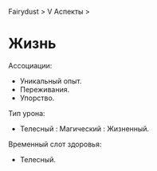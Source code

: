Fairydust > V Аспекты >

# Жизнь

Ассоциации:
- Уникальный опыт.
- Переживания.
- Упорство.

Тип урона:
- Телесный : Магический : Жизненный.

Временный слот здоровья:
- Телесный.